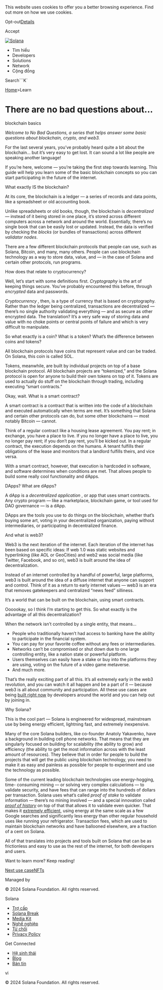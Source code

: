 This website uses cookies to offer you a better browsing experience. Find out
more on how we use cookies.

Opt-out[Details](/vi/privacy-policy#collection-of-information)

Accept

[![Solana](/_next/static/media/logotype.e4df684f.svg)](/vi)

  * Tìm hiểu
  * Developers
  * Solutions
  * Network
  * Cộng đồng 

Search```K`

[Home](/vi)>Learn

# There are no bad questions about...  
blockchain basics

 _Welcome to No Bad Questions, a series that helps answer some basic questions
about blockchain, crypto, and web3._

For the last several years, you’ve probably heard quite a bit about the
blockchain… but it’s very easy to get lost. It can sound a lot like people are
speaking another language!

If you’re here, welcome — you’re taking the first step towards learning. This
guide will help you learn some of the basic blockchain concepts so you can
start participating in the future of the internet.

What exactly IS the blockchain?

At its core, the blockchain is a ledger — a series of records and data points,
like a spreadsheet or old accounting book.

Unlike spreadsheets or old books, though, the blockchain is _decentralized_ —
instead of it being stored in one place, it’s stored across different
computers across a network and around the world. Essentially, there’s no
single book that can be easily lost or updated. Instead, the data is verified
by checking the _blocks_ (or bundles of transactions) across different
_validator nodes_.

There are a few different blockchain protocols that people can use, such as
Solana, Bitcoin, and many, many others. People can use blockchain technology
as a way to store data, value, and — in the case of Solana and certain other
protocols, run programs.

How does that relate to cryptocurrency?

Well, let’s start with some definitions first. _Cryptography_ is the art of
keeping things secure. You’ve probably encountered this before, through
_encrypted_ data and passwords.

_Cryptocurrency_ , then, is a type of currency that is based on cryptography.
Rather than the ledger being centralized, transactions are decentralized —
there’s no single authority validating everything — and as secure as other
encrypted data. The translation? It’s a very safe way of storing data and
value with no choke points or central points of failure and which is very
difficult to manipulate.

So what exactly is a coin? What is a token? What’s the difference between
coins and tokens?

All blockchain protocols have coins that represent value and can be traded. On
Solana, this coin is called SOL.

Tokens, meanwhile, are built by individual projects on top of a base
blockchain protocol. All blockchain projects are “tokenized,” and the Solana
protocol is open for anyone to build their own tokens on top of it. Tokens are
used to actually do stuff on the blockchain through trading, including
executing “smart contracts.”

Okay, wait. What is a smart contract?

A smart contract is a contract that is written into the code of a blockchain
and executed automatically when terms are met. It’s something that Solana and
certain other protocols can do, but some other blockchains — most notably
Bitcoin — cannot.

Think of a regular contract like a housing lease agreement. You pay rent; in
exchange, you have a place to live. If you no longer have a place to live, you
no longer pay rent; if you don’t pay rent, you’ll be kicked out. In a regular
contract, the execution depends on the humans. A tenant fulfills their
obligations of the lease and monitors that a landlord fulfills theirs, and
vice versa.

With a smart contract, however, that execution is hardcoded in software, and
software determines when conditions are met. That allows people to build some
really cool functionality and dApps.

DApps? What are dApps?

A dApp is a _decentralized application_ , or app that uses smart contracts.
Any crypto program — like a marketplace, blockchain game, or tool used for DAO
governance — is a dApp.

DApps are the tools you use to do things on the blockchain, whether that’s
buying some art, voting in your decentralized organization, paying without
intermediaries, or participating in decentralized finance.

And what is web3?

Web3 is the next iteration of the internet. Each iteration of the internet has
been based on specific ideas: If web 1.0 was static websites and hyperlinking
(like AOL or GeoCities) and web2 was social media (like Twitter, Facebook, and
so on), web3 is built around the idea of decentralization.

Instead of an internet controlled by a handful of powerful, large platforms,
web3 is built around the idea of a diffuse internet that anyone can support
and control. Think of it as a return to early internet values — web3 is an era
that removes gatekeepers and centralized “news feed” silliness.

It’s a world that can be built on the blockchain, using smart contracts.

Oooookay, so I think I’m starting to get this. So what exactly is the
advantage of all this decentralization?

When the network isn’t controlled by a single entity, that means…

  * People who traditionally haven’t had access to banking have the ability to participate in the financial system.
  * You can pay for your favorite coffee without any fees or intermediaries.
  * Networks can’t be compromised or shut down due to one large controlling entity, like a nation state or powerful platform.
  * Users themselves can easily have a stake or buy into the platforms they are using, voting on the future of a video game metaverse.
  * And much more.

That’s the really exciting part of all this. It’s all extremely early in the
web3 revolution, and you can watch it all happen and be a part of it — because
web3 is all about community and participation. All these use cases are being
[built right now](https://solana.com/events) by developers around the world
and you can help out by joining in.

Why Solana?

This is the cool part — Solana is engineered for widespread, mainstream use by
being energy efficient, lightning fast, and extremely inexpensive.

Many of the core Solana builders, like co-founder Anatoly Yakavenko, have a
background in building cell phone networks. That means that they are
singularly focused on building for scalability (the ability to grow) and
efficiency (the ability to get the most information across with the least
amount of resources). They believe that in order for people to build the
projects that will get the public using blockchain technology, you need to
make it as easy and painless as possible for people to experiment and use the
technology as possible.

Some of the current leading blockchain technologies use energy-hogging, time-
consuming mining — or solving very complex calculations — to validate
security, and have fees that can range into the hundreds of dollars per
transaction. Solana uses what’s called _proof of stake_ to validate
information — there’s no mining involved — and a special innovation called
_[proof of history](https://solana.com/news/proof-of-history)_ on top of that
that allows it to validate even quicker. That makes it [extremely
efficient](http://solana.com/environment), using energy at the same scale as a
few Google searches and significantly less energy than other regular household
uses like running your refrigerator. Transaction fees, which are used to
maintain blockchain networks and have ballooned elsewhere, are a fraction of a
cent on Solana.

All of that translates into projects and tools built on Solana that can be as
frictionless and easy to use as the rest of the internet, for both developers
and users.

Want to learn more? Keep reading!

[Next use caseNFTs](/vi/learn/nfts)

Managed by

[](/vi)

[](/youtube)[](/twitter)[](/discord)[](/reddit)[](/github)[](/telegram)

© 2024 Solana Foundation. All rights reserved.

Solana

  * [Trợ cấp](https://solana.org/grants)
  * [Solana Break](https://break.solana.com/)
  * [Media Kit](/vi/branding)
  * [Nghề nghiệp ](https://jobs.solana.com/)
  * [Từ chối](/vi/tos)
  * [Privacy Policy](/vi/privacy-policy)

Get Connected

  * [Hệ sinh thái](/vi/ecosystem)
  * [Blog](/vi/news)
  * [Bản tin](/vi/newsletter)

vi

© 2024 Solana Foundation. All rights reserved.

